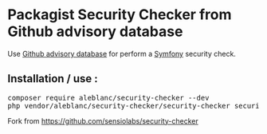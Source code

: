 Packagist Security Checker from Github advisory database
===========================

Use [Github advisory database][1] for perform a [Symfony][2] security check.

[1]: https://github.com/github/advisory-database
[2]: https://symfony.com/

## Installation / use :

<pre>
composer require aleblanc/security-checker --dev
php vendor/aleblanc/security-checker/security-checker security:check
</pre>

Fork from https://github.com/sensiolabs/security-checker
